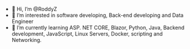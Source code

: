 - 👋 Hi, I’m @RoddyZ
- 👀 I’m interested in software developing, Back-end developing and Data Engineer
- 🌱 I’m currently learning ASP. NET CORE, Blazor, Python, Java, Backend development, JavaScript, Linux Servers, Docker, scripting and Networking.

<!---
RoddyZ/RoddyZ is a ✨ special ✨ repository because its `README.md` (this file) appears on your GitHub profile.
You can click the Preview link to take a look at your changes.
--->
